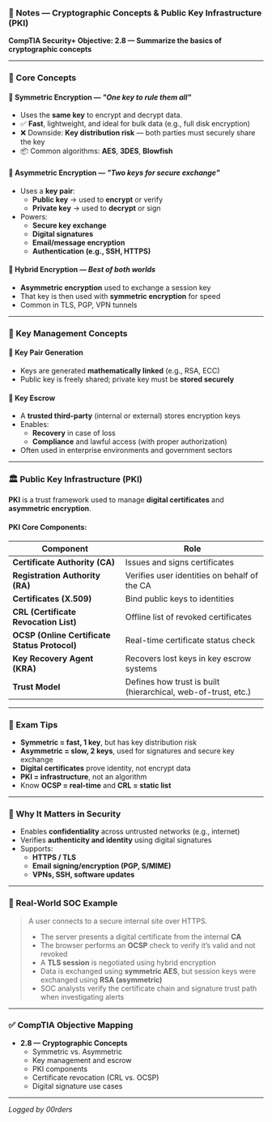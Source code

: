 ### 📘 Notes — Cryptographic Concepts & Public Key Infrastructure (PKI)  
**CompTIA Security+ Objective: 2.8 — Summarize the basics of cryptographic concepts**

---

### 🧠 Core Concepts

#### 🔐 Symmetric Encryption — *"One key to rule them all"*
- Uses the **same key** to encrypt and decrypt data.
- ✅ **Fast**, lightweight, and ideal for bulk data (e.g., full disk encryption)
- ❌ Downside: **Key distribution risk** — both parties must securely share the key
- 📦 Common algorithms: **AES**, **3DES**, **Blowfish**

#### 🔐 Asymmetric Encryption — *"Two keys for secure exchange"*
- Uses a **key pair**:
  - **Public key** → used to **encrypt** or verify
  - **Private key** → used to **decrypt** or sign
- Powers:
  - **Secure key exchange**
  - **Digital signatures**
  - **Email/message encryption**
  - **Authentication (e.g., SSH, HTTPS)**

#### 🔁 Hybrid Encryption — *Best of both worlds*
- **Asymmetric encryption** used to exchange a session key
- That key is then used with **symmetric encryption** for speed
- Common in TLS, PGP, VPN tunnels

---

### 🔑 Key Management Concepts

#### 🧪 Key Pair Generation
- Keys are generated **mathematically linked** (e.g., RSA, ECC)
- Public key is freely shared; private key must be **stored securely**

#### 🧳 Key Escrow
- A **trusted third-party** (internal or external) stores encryption keys
- Enables:
  - **Recovery** in case of loss
  - **Compliance** and lawful access (with proper authorization)
- Often used in enterprise environments and government sectors

---

### 🏛️ Public Key Infrastructure (PKI)

**PKI** is a trust framework used to manage **digital certificates** and **asymmetric encryption**.

#### PKI Core Components:

| Component | Role |
|-----------|------|
| **Certificate Authority (CA)** | Issues and signs certificates |
| **Registration Authority (RA)** | Verifies user identities on behalf of the CA |
| **Certificates (X.509)** | Bind public keys to identities |
| **CRL (Certificate Revocation List)** | Offline list of revoked certificates |
| **OCSP (Online Certificate Status Protocol)** | Real-time certificate status check |
| **Key Recovery Agent (KRA)** | Recovers lost keys in key escrow systems |
| **Trust Model** | Defines how trust is built (hierarchical, web-of-trust, etc.) |

---

### 🧠 Exam Tips

- **Symmetric = fast, 1 key**, but has key distribution risk  
- **Asymmetric = slow, 2 keys**, used for signatures and secure key exchange  
- **Digital certificates** prove identity, not encrypt data  
- **PKI = infrastructure**, not an algorithm  
- Know **OCSP = real-time** and **CRL = static list**

---

### 🔐 Why It Matters in Security

- Enables **confidentiality** across untrusted networks (e.g., internet)
- Verifies **authenticity and identity** using digital signatures
- Supports:
  - **HTTPS / TLS**
  - **Email signing/encryption (PGP, S/MIME)**
  - **VPNs, SSH, software updates**

---

### 💼 Real-World SOC Example

> A user connects to a secure internal site over HTTPS.  
> - The server presents a digital certificate from the internal **CA**  
> - The browser performs an **OCSP** check to verify it’s valid and not revoked  
> - A **TLS session** is negotiated using hybrid encryption  
> - Data is exchanged using **symmetric AES**, but session keys were exchanged using **RSA (asymmetric)**  
> - SOC analysts verify the certificate chain and signature trust path when investigating alerts

---

### ✅ CompTIA Objective Mapping

- **2.8 — Cryptographic Concepts**
  - Symmetric vs. Asymmetric
  - Key management and escrow
  - PKI components
  - Certificate revocation (CRL vs. OCSP)
  - Digital signature use cases

---

*Logged by 00rders*

